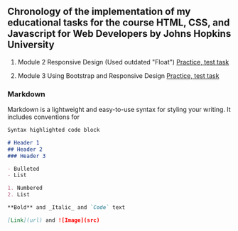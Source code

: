 ## Chronology of the implementation of my educational tasks for the course HTML, CSS, and Javascript for Web Developers by Johns Hopkins University

1) Module 2 Responsive Design (Used outdated "Float")
[Practice, test task](https://aboriskaa.github.io/coursera_html_css_js/module2-solution/)

2) Module 3 Using Bootstrap and Responsive Design
[Practice, test task](https://aboriskaa.github.io/coursera_html_css_js/module3-solution/)









### Markdown

Markdown is a lightweight and easy-to-use syntax for styling your writing. It includes conventions for

```markdown
Syntax highlighted code block

# Header 1
## Header 2
### Header 3

- Bulleted
- List

1. Numbered
2. List

**Bold** and _Italic_ and `Code` text

[Link](url) and ![Image](src)
```

